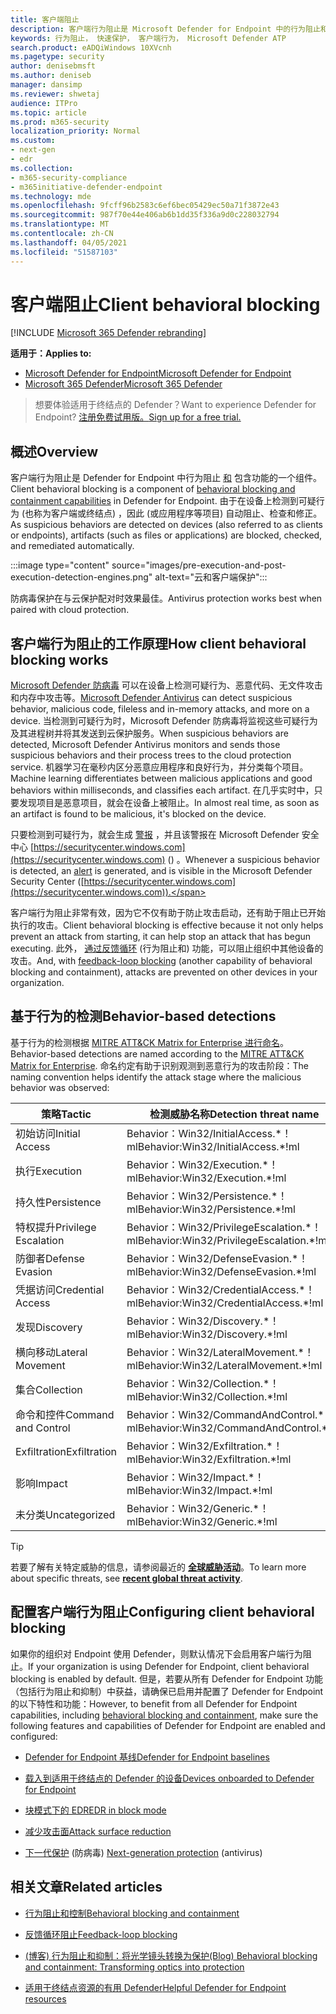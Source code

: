 ```yaml
---
title: 客户端阻止
description: 客户端行为阻止是 Microsoft Defender for Endpoint 中的行为阻止和包含功能的一部分
keywords: 行为阻止， 快速保护， 客户端行为， Microsoft Defender ATP
search.product: eADQiWindows 10XVcnh
ms.pagetype: security
author: denisebmsft
ms.author: deniseb
manager: dansimp
ms.reviewer: shwetaj
audience: ITPro
ms.topic: article
ms.prod: m365-security
localization_priority: Normal
ms.custom:
- next-gen
- edr
ms.collection:
- m365-security-compliance
- m365initiative-defender-endpoint
ms.technology: mde
ms.openlocfilehash: 9fcff96b2583c6ef6bec05429ec50a71f3872e43
ms.sourcegitcommit: 987f70e44e406ab6b1dd35f336a9d0c228032794
ms.translationtype: MT
ms.contentlocale: zh-CN
ms.lasthandoff: 04/05/2021
ms.locfileid: "51587103"
---
```

# <a name="client-behavioral-blocking"></a><span data-ttu-id="1be5a-104">客户端阻止</span><span class="sxs-lookup"><span data-stu-id="1be5a-104">Client behavioral blocking</span></span>

[!INCLUDE [Microsoft 365 Defender rebranding](../../includes/microsoft-defender.md)]

<span data-ttu-id="1be5a-105">**适用于：**</span><span class="sxs-lookup"><span data-stu-id="1be5a-105">**Applies to:**</span></span>
- [<span data-ttu-id="1be5a-106">Microsoft Defender for Endpoint</span><span class="sxs-lookup"><span data-stu-id="1be5a-106">Microsoft Defender for Endpoint</span></span>](https://go.microsoft.com/fwlink/p/?linkid=2154037)
- [<span data-ttu-id="1be5a-107">Microsoft 365 Defender</span><span class="sxs-lookup"><span data-stu-id="1be5a-107">Microsoft 365 Defender</span></span>](https://go.microsoft.com/fwlink/?linkid=2118804)

><span data-ttu-id="1be5a-108">想要体验适用于终结点的 Defender？</span><span class="sxs-lookup"><span data-stu-id="1be5a-108">Want to experience Defender for Endpoint?</span></span> [<span data-ttu-id="1be5a-109">注册免费试用版。</span><span class="sxs-lookup"><span data-stu-id="1be5a-109">Sign up for a free trial.</span></span>](https://www.microsoft.com/microsoft-365/windows/microsoft-defender-atp?ocid=docs-wdatp-assignaccess-abovefoldlink)

## <a name="overview"></a><span data-ttu-id="1be5a-110">概述</span><span class="sxs-lookup"><span data-stu-id="1be5a-110">Overview</span></span>

<span data-ttu-id="1be5a-111">客户端行为阻止是 Defender for Endpoint 中行为阻止 [和](https://docs.microsoft.com/microsoft-365/security/defender-endpoint/behavioral-blocking-containment) 包含功能的一个组件。</span><span class="sxs-lookup"><span data-stu-id="1be5a-111">Client behavioral blocking is a component of [behavioral blocking and containment capabilities](https://docs.microsoft.com/microsoft-365/security/defender-endpoint/behavioral-blocking-containment) in Defender for Endpoint.</span></span> <span data-ttu-id="1be5a-112">由于在设备上检测到可疑行为 (也称为客户端或终结点) ，因此 (或应用程序等项目) 自动阻止、检查和修正。</span><span class="sxs-lookup"><span data-stu-id="1be5a-112">As suspicious behaviors are detected on devices (also referred to as clients or endpoints), artifacts (such as files or applications) are blocked, checked, and remediated automatically.</span></span> 

:::image type="content" source="images/pre-execution-and-post-execution-detection-engines.png" alt-text="云和客户端保护":::

<span data-ttu-id="1be5a-114">防病毒保护在与云保护配对时效果最佳。</span><span class="sxs-lookup"><span data-stu-id="1be5a-114">Antivirus protection works best when paired with cloud protection.</span></span>

## <a name="how-client-behavioral-blocking-works"></a><span data-ttu-id="1be5a-115">客户端行为阻止的工作原理</span><span class="sxs-lookup"><span data-stu-id="1be5a-115">How client behavioral blocking works</span></span>

<span data-ttu-id="1be5a-116">[Microsoft Defender 防病毒](https://docs.microsoft.com/windows/security/threat-protection/microsoft-defender-antivirus/microsoft-defender-antivirus-in-windows-10) 可以在设备上检测可疑行为、恶意代码、无文件攻击和内存中攻击等。</span><span class="sxs-lookup"><span data-stu-id="1be5a-116">[Microsoft Defender Antivirus](https://docs.microsoft.com/windows/security/threat-protection/microsoft-defender-antivirus/microsoft-defender-antivirus-in-windows-10) can detect suspicious behavior, malicious code, fileless and in-memory attacks, and more on a device.</span></span> <span data-ttu-id="1be5a-117">当检测到可疑行为时，Microsoft Defender 防病毒将监视这些可疑行为及其进程树并将其发送到云保护服务。</span><span class="sxs-lookup"><span data-stu-id="1be5a-117">When suspicious behaviors are detected, Microsoft Defender Antivirus monitors and sends those suspicious behaviors and their process trees to the cloud protection service.</span></span> <span data-ttu-id="1be5a-118">机器学习在毫秒内区分恶意应用程序和良好行为，并分类每个项目。</span><span class="sxs-lookup"><span data-stu-id="1be5a-118">Machine learning differentiates between malicious applications and good behaviors within milliseconds, and classifies each artifact.</span></span> <span data-ttu-id="1be5a-119">在几乎实时中，只要发现项目是恶意项目，就会在设备上被阻止。</span><span class="sxs-lookup"><span data-stu-id="1be5a-119">In almost real time, as soon as an artifact is found to be malicious, it's blocked on the device.</span></span> 

<span data-ttu-id="1be5a-120">只要检测到可疑行为，就会生成 [警报](https://docs.microsoft.com/microsoft-365/security/defender-endpoint/alerts-queue) ，并且该警报在 Microsoft Defender 安全中心 [https://securitycenter.windows.com](https://securitycenter.windows.com) () 。</span><span class="sxs-lookup"><span data-stu-id="1be5a-120">Whenever a suspicious behavior is detected, an [alert](https://docs.microsoft.com/microsoft-365/security/defender-endpoint/alerts-queue) is generated, and is visible in the Microsoft Defender Security Center ([https://securitycenter.windows.com](https://securitycenter.windows.com)).</span></span>

<span data-ttu-id="1be5a-121">客户端行为阻止非常有效，因为它不仅有助于防止攻击启动，还有助于阻止已开始执行的攻击。</span><span class="sxs-lookup"><span data-stu-id="1be5a-121">Client behavioral blocking is effective because it not only helps prevent an attack from starting, it can help stop an attack that has begun executing.</span></span> <span data-ttu-id="1be5a-122">此外， [通过反馈循环](feedback-loop-blocking.md) (行为阻止和) 功能，可以阻止组织中其他设备的攻击。</span><span class="sxs-lookup"><span data-stu-id="1be5a-122">And, with [feedback-loop blocking](feedback-loop-blocking.md) (another capability of behavioral blocking and containment), attacks are prevented on other devices in your organization.</span></span>

## <a name="behavior-based-detections"></a><span data-ttu-id="1be5a-123">基于行为的检测</span><span class="sxs-lookup"><span data-stu-id="1be5a-123">Behavior-based detections</span></span>

<span data-ttu-id="1be5a-124">基于行为的检测根据 [MITRE ATT&CK Matrix for Enterprise 进行命名](https://attack.mitre.org/matrices/enterprise)。</span><span class="sxs-lookup"><span data-stu-id="1be5a-124">Behavior-based detections are named according to the [MITRE ATT&CK Matrix for Enterprise](https://attack.mitre.org/matrices/enterprise).</span></span> <span data-ttu-id="1be5a-125">命名约定有助于识别观测到恶意行为的攻击阶段：</span><span class="sxs-lookup"><span data-stu-id="1be5a-125">The naming convention helps identify the attack stage where the malicious behavior was observed:</span></span>


|<span data-ttu-id="1be5a-126">策略</span><span class="sxs-lookup"><span data-stu-id="1be5a-126">Tactic</span></span> |   <span data-ttu-id="1be5a-127">检测威胁名称</span><span class="sxs-lookup"><span data-stu-id="1be5a-127">Detection threat name</span></span> |
|----|----|
|<span data-ttu-id="1be5a-128">初始访问</span><span class="sxs-lookup"><span data-stu-id="1be5a-128">Initial Access</span></span> | <span data-ttu-id="1be5a-129">Behavior：Win32/InitialAccess.\*！ml</span><span class="sxs-lookup"><span data-stu-id="1be5a-129">Behavior:Win32/InitialAccess.\*!ml</span></span> |
|<span data-ttu-id="1be5a-130">执行</span><span class="sxs-lookup"><span data-stu-id="1be5a-130">Execution</span></span>  | <span data-ttu-id="1be5a-131">Behavior：Win32/Execution.\*！ml</span><span class="sxs-lookup"><span data-stu-id="1be5a-131">Behavior:Win32/Execution.\*!ml</span></span> |
|<span data-ttu-id="1be5a-132">持久性</span><span class="sxs-lookup"><span data-stu-id="1be5a-132">Persistence</span></span>    | <span data-ttu-id="1be5a-133">Behavior：Win32/Persistence.\*！ml</span><span class="sxs-lookup"><span data-stu-id="1be5a-133">Behavior:Win32/Persistence.\*!ml</span></span> |
|<span data-ttu-id="1be5a-134">特权提升</span><span class="sxs-lookup"><span data-stu-id="1be5a-134">Privilege Escalation</span></span>   | <span data-ttu-id="1be5a-135">Behavior：Win32/PrivilegeEscalation.\*！ml</span><span class="sxs-lookup"><span data-stu-id="1be5a-135">Behavior:Win32/PrivilegeEscalation.\*!ml</span></span> |
|<span data-ttu-id="1be5a-136">防御者</span><span class="sxs-lookup"><span data-stu-id="1be5a-136">Defense Evasion</span></span>    | <span data-ttu-id="1be5a-137">Behavior：Win32/DefenseEvasion.\*！ml</span><span class="sxs-lookup"><span data-stu-id="1be5a-137">Behavior:Win32/DefenseEvasion.\*!ml</span></span> |
|<span data-ttu-id="1be5a-138">凭据访问</span><span class="sxs-lookup"><span data-stu-id="1be5a-138">Credential Access</span></span>  | <span data-ttu-id="1be5a-139">Behavior：Win32/CredentialAccess.\*！ml</span><span class="sxs-lookup"><span data-stu-id="1be5a-139">Behavior:Win32/CredentialAccess.\*!ml</span></span> |
|<span data-ttu-id="1be5a-140">发现</span><span class="sxs-lookup"><span data-stu-id="1be5a-140">Discovery</span></span>  | <span data-ttu-id="1be5a-141">Behavior：Win32/Discovery.\*！ml</span><span class="sxs-lookup"><span data-stu-id="1be5a-141">Behavior:Win32/Discovery.\*!ml</span></span> |
|<span data-ttu-id="1be5a-142">横向移动</span><span class="sxs-lookup"><span data-stu-id="1be5a-142">Lateral Movement</span></span> | <span data-ttu-id="1be5a-143">Behavior：Win32/LateralMovement.\*！ml</span><span class="sxs-lookup"><span data-stu-id="1be5a-143">Behavior:Win32/LateralMovement.\*!ml</span></span> |
|<span data-ttu-id="1be5a-144">集合</span><span class="sxs-lookup"><span data-stu-id="1be5a-144">Collection</span></span> |   <span data-ttu-id="1be5a-145">Behavior：Win32/Collection.\*！ml</span><span class="sxs-lookup"><span data-stu-id="1be5a-145">Behavior:Win32/Collection.\*!ml</span></span> |
|<span data-ttu-id="1be5a-146">命令和控件</span><span class="sxs-lookup"><span data-stu-id="1be5a-146">Command and Control</span></span> | <span data-ttu-id="1be5a-147">Behavior：Win32/CommandAndControl.\*！ml</span><span class="sxs-lookup"><span data-stu-id="1be5a-147">Behavior:Win32/CommandAndControl.\*!ml</span></span> |
|<span data-ttu-id="1be5a-148">Exfiltration</span><span class="sxs-lookup"><span data-stu-id="1be5a-148">Exfiltration</span></span>   | <span data-ttu-id="1be5a-149">Behavior：Win32/Exfiltration.\*！ml</span><span class="sxs-lookup"><span data-stu-id="1be5a-149">Behavior:Win32/Exfiltration.\*!ml</span></span> |
|<span data-ttu-id="1be5a-150">影响</span><span class="sxs-lookup"><span data-stu-id="1be5a-150">Impact</span></span> | <span data-ttu-id="1be5a-151">Behavior：Win32/Impact.\*！ml</span><span class="sxs-lookup"><span data-stu-id="1be5a-151">Behavior:Win32/Impact.\*!ml</span></span> |
|<span data-ttu-id="1be5a-152">未分类</span><span class="sxs-lookup"><span data-stu-id="1be5a-152">Uncategorized</span></span>  | <span data-ttu-id="1be5a-153">Behavior：Win32/Generic.\*！ml</span><span class="sxs-lookup"><span data-stu-id="1be5a-153">Behavior:Win32/Generic.\*!ml</span></span> |

> [!TIP]
> <span data-ttu-id="1be5a-154">若要了解有关特定威胁的信息，请参阅最近的 **[全球威胁活动](https://www.microsoft.com/wdsi/threats)**。</span><span class="sxs-lookup"><span data-stu-id="1be5a-154">To learn more about specific threats, see **[recent global threat activity](https://www.microsoft.com/wdsi/threats)**.</span></span>


## <a name="configuring-client-behavioral-blocking"></a><span data-ttu-id="1be5a-155">配置客户端行为阻止</span><span class="sxs-lookup"><span data-stu-id="1be5a-155">Configuring client behavioral blocking</span></span>

<span data-ttu-id="1be5a-156">如果你的组织对 Endpoint 使用 Defender，则默认情况下会启用客户端行为阻止。</span><span class="sxs-lookup"><span data-stu-id="1be5a-156">If your organization is using Defender for Endpoint, client behavioral blocking is enabled by default.</span></span> <span data-ttu-id="1be5a-157">但是，若要从所有 Defender for Endpoint 功能[](behavioral-blocking-containment.md)（包括行为阻止和抑制）中获益，请确保已启用并配置了 Defender for Endpoint 的以下特性和功能：</span><span class="sxs-lookup"><span data-stu-id="1be5a-157">However, to benefit from all Defender for Endpoint capabilities, including [behavioral blocking and containment](behavioral-blocking-containment.md), make sure the following features and capabilities of Defender for Endpoint are enabled and configured:</span></span>

- [<span data-ttu-id="1be5a-158">Defender for Endpoint 基线</span><span class="sxs-lookup"><span data-stu-id="1be5a-158">Defender for Endpoint baselines</span></span>](https://docs.microsoft.com/microsoft-365/security/defender-endpoint/configure-machines-security-baseline)

- [<span data-ttu-id="1be5a-159">载入到适用于终结点的 Defender 的设备</span><span class="sxs-lookup"><span data-stu-id="1be5a-159">Devices onboarded to Defender for Endpoint</span></span>](https://docs.microsoft.com/microsoft-365/security/defender-endpoint/onboard-configure)

- [<span data-ttu-id="1be5a-160">块模式下的 EDR</span><span class="sxs-lookup"><span data-stu-id="1be5a-160">EDR in block mode</span></span>](https://docs.microsoft.com/microsoft-365/security/defender-endpoint/edr-in-block-mode)

- [<span data-ttu-id="1be5a-161">减少攻击面</span><span class="sxs-lookup"><span data-stu-id="1be5a-161">Attack surface reduction</span></span>](https://docs.microsoft.com/microsoft-365/security/defender-endpoint/attack-surface-reduction)

- <span data-ttu-id="1be5a-162">[下一代保护](https://docs.microsoft.com/windows/security/threat-protection/microsoft-defender-antivirus/configure-microsoft-defender-antivirus-features) (防病毒) </span><span class="sxs-lookup"><span data-stu-id="1be5a-162">[Next-generation protection](https://docs.microsoft.com/windows/security/threat-protection/microsoft-defender-antivirus/configure-microsoft-defender-antivirus-features) (antivirus)</span></span>

## <a name="related-articles"></a><span data-ttu-id="1be5a-163">相关文章</span><span class="sxs-lookup"><span data-stu-id="1be5a-163">Related articles</span></span>

- [<span data-ttu-id="1be5a-164">行为阻止和控制</span><span class="sxs-lookup"><span data-stu-id="1be5a-164">Behavioral blocking and containment</span></span>](behavioral-blocking-containment.md)

- [<span data-ttu-id="1be5a-165">反馈循环阻止</span><span class="sxs-lookup"><span data-stu-id="1be5a-165">Feedback-loop blocking</span></span>](feedback-loop-blocking.md)

- [<span data-ttu-id="1be5a-166"> (博客) 行为阻止和抑制：将光学镜头转换为保护</span><span class="sxs-lookup"><span data-stu-id="1be5a-166">(Blog) Behavioral blocking and containment: Transforming optics into protection</span></span>](https://www.microsoft.com/security/blog/2020/03/09/behavioral-blocking-and-containment-transforming-optics-into-protection/)

- [<span data-ttu-id="1be5a-167">适用于终结点资源的有用 Defender</span><span class="sxs-lookup"><span data-stu-id="1be5a-167">Helpful Defender for Endpoint resources</span></span>](https://docs.microsoft.com/microsoft-365/security/defender-endpoint/helpful-resources)
